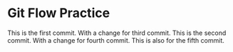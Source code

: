 # Git Flow Practice

This is the first commit. With a change for third commit.
This is the second commit. With a change for fourth commit.
This is also for the fifth commit.
